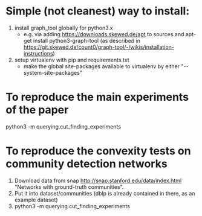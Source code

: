 # Simple (not cleanest) way to install:
1. install graph_tool globally for python3.x 
    - e.g. via adding https://downloads.skewed.de/apt to sources and apt-get install python3-graph-tool (as described in https://git.skewed.de/count0/graph-tool/-/wikis/installation-instructions)
2. setup virtualenv with pip and requirements.txt 
    - make the global site-packages available to virtualenv by either "--system-site-packages"
    
# To reproduce the main experiments of the paper
python3 -m querying.cut_finding_experiments

# To reproduce the convexity tests on community detection networks
1. Download data from snap http://snap.stanford.edu/data/index.html "Networks with ground-truth communities".
2. Put it into dataset/communities (dblp is already contained in there, as an example dataset)
3. python3 -m querying.cut_finding_experiments

